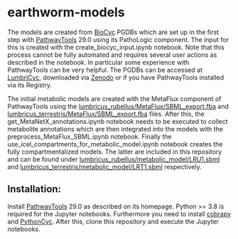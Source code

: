 # earthworm-models
The models are created from [BioCyc](https://biocyc.org/) PGDBs which are set up in the first step 
with [PathwayTools](https://pathwaytools.com/) 29.0 using its PathoLogic component. The input for this is created with the create_biocyc_input.ipynb notebook. Note that this process cannot be fully automated and requires several user actions as described in the notebook. In particular some experience with PathwayTools can be very helpful. The PGDBs can be accessed at [LumbriCyc](https://lumbricyc.mpi-magdeburg.mpg.de/), downloaded via [Zenodo](https://doi.org/10.5281/zenodo.16021633) or if you have PathwayTools installed via its Registry.

The initial metabolic models are created with the MetaFlux component of PathwayTools using the [lumbricus_rubellus/MetaFlux/SBML_export.fba](https://github.com/cnapy-org/earthworm-models/blob/master/lumbricus_rubellus/MetaFlux/SBML_export.fba) and [lumbricus_terrestris/MetaFlux/SBML_export.fba](https://github.com/cnapy-org/earthworm-models/blob/master/lumbricus_terrestris/MetaFlux/SBML_export.fba) files. After this, the get_MetaNetX_annotations.ipynb
notebook needs to be executed to collect metabolite annotations which are then integrated into the models with the preprocess_MetaFlux_SBML.ipynb notebook. Finally
the use_icel_compartments_for_metabolic_model.ipynb notebook creates the fully compartmentalized models. The latter are included in this repository and can be found under 
[lumbricus_rubellus/metabolic_model/LRU1.sbml](https://github.com/cnapy-org/earthworm-models/blob/master/lumbricus_rubellus/metabolic_model/LRU1.sbml) and [lumbricus_terrestris/metabolic_model/LRT1.sbml](https://github.com/cnapy-org/earthworm-models/blob/master/lumbricus_terrestris/metabolic_model/LRT1.sbml) respectively.

## Installation:
Install [PathwayTools](https://pathwaytools.com/) 29.0 as described on its homepage. Python >= 3.8 is required for the Jupyter notebooks. Furthermore you need to install [cobrapy](https://github.com/opencobra/cobrapy) and [PythonCyc](https://github.com/ecocyc/PythonCyc). After this, clone this repository and execute the Jupyter notebooks.
